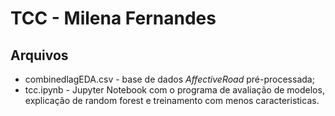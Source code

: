# TCC - Milena Fernandes

## Arquivos

* combinedlagEDA.csv - base de dados _AffectiveRoad_ pré-processada;
* tcc.ipynb - Jupyter Notebook com o programa de avaliação de modelos, explicação de random forest e treinamento com menos caracteristicas.
